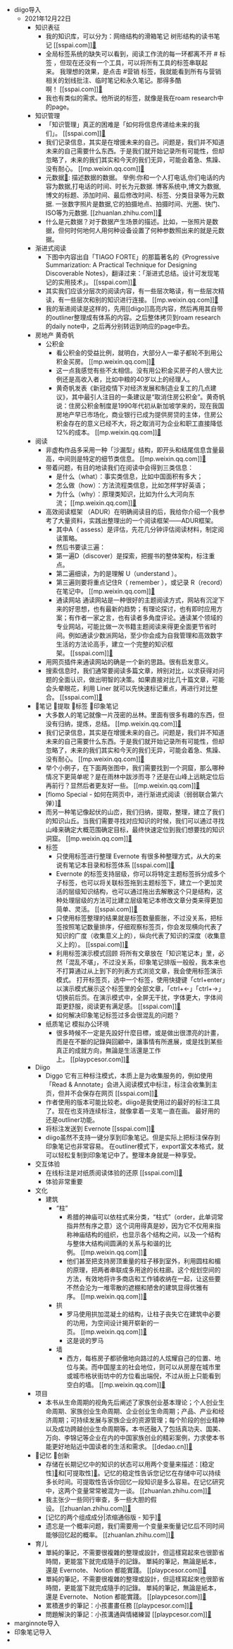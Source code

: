 - diigo导入
    - 2021年12月22日
        - 知识表征
            - 我的知识库，可以分为：网络结构的滑箱笔记 树形结构的读书笔记 [[sspai.com]][🔗](https://sspai.com/post/69922)
            - 全局标签系统的缺失可以看到，阅读工作流的每一环都离不开 # 标签 ，但现在还没有一个工具，可以将所有工具的标签串联起来。 我理想的效果，是点击 #营销 标签，我就能看到所有与营销相关的划线批注、临时笔记和永久笔记。那得多酷啊！ [[sspai.com]][🔗](https://sspai.com/post/69922)
            - 我也有类似的需求。他所说的标签，就像是我在roam research中的page。
        - 知识管理
            - 「知识管理」真正的困难是「如何将信息传递给未来的我们」。 [[sspai.com]][🔗](https://sspai.com/post/68492)
            - 我们记录信息，其实是在增援未来的自己。问题是，我们并不知道未来的自己需要什么东西。于是我们就开始记录所有可能性，但却忽略了，未来的我们其实和今天的我们无异，可能会着急、焦躁、没有耐心。 [[mp.weixin.qq.com]][🔗](https://mp.weixin.qq.com/s?__biz=MzI0MDA3MjQ2Mg==&mid=2247484513&idx=1&sn=a56b6571710147dc792d0fac60eeefe2&ascene=1&devicetype=android-29&version=2800063d&nettype=WIFI&abtest_cookie=AAACAA%3D%3D&lang=zh_CN&exportkey=AdbO0jy7phwKhAjR2CQ73fo%3D&pass_ticket=1ohmrG6%2BQFwGgRQHXBcXe9jrXOAwuGmapBbuEBWJourMjZin%2BU2ZKj%2FQsoLvdJCO&wx_header=1)
            - 元数据[🔗](Metadata): 描述数据的数据。 举例:你和一个人打电话,你们电话的内容为数据,打电话的时间、时长为元数据. 博客系统中,博文为数据,博文的标题、添加时间、最后修改时间、标签、分类目录等为元数据. 一张数字照片是数据,它的拍摄地点、拍摄时间、光圈、快门、ISO等为元数据. [[zhuanlan.zhihu.com]][🔗](https://zhuanlan.zhihu.com/p/57614943)
            - 什么是元数据？对于数据产生场景的描述。比如，一张照片是数据，但何时何地何人用何种设备设置了何种参数照出来的就是元数据。
        - 渐进式阅读
            - 下图中内容出自「TIAGO FORTE」的那篇著名的《Progressive Summarization: A Practical Technique for Designing Discoverable Notes》，翻译过来：「渐进式总结。设计可发现笔记的实用技术」。 [[sspai.com]][🔗](https://sspai.com/post/68492)
            - 其实我们应该分层次的阅读内容，有一些层次略读，有一些层次精读，有一些层次和别的知识进行连接。 [[mp.weixin.qq.com]][🔗](https://mp.weixin.qq.com/s?__biz=MzI0MDA3MjQ2Mg==&mid=2247484513&idx=1&sn=a56b6571710147dc792d0fac60eeefe2&ascene=1&devicetype=android-29&version=2800063d&nettype=WIFI&abtest_cookie=AAACAA%3D%3D&lang=zh_CN&exportkey=AdbO0jy7phwKhAjR2CQ73fo%3D&pass_ticket=1ohmrG6%2BQFwGgRQHXBcXe9jrXOAwuGmapBbuEBWJourMjZin%2BU2ZKj%2FQsoLvdJCO&wx_header=1)
            - 我的渐进阅读是这样的，先用[[diigo]]高亮内容，然后再用其自带的outliner整理成有体系的内容。之后整体拷贝到roam research的daily note中，之后再分别转运到响应的page中去。
        - 房地产 黄奇帆
            - 公积金
                - 看公积金的受益比例，就明白，大部分人一辈子都轮不到用公积金买房。 [[mp.weixin.qq.com]][🔗](https://mp.weixin.qq.com/s?__biz=MzIzOTA3NTA5Mg==&mid=2652482646&idx=1&sn=24c55bb2838aea6c6b724f9736be1d8a&chksm=f2c2a62dc5b52f3bf60b703f9e09fc22667fcc71968e1a901a03a9a1f13e00d180d3a1548ffe)
                - 这一点我感觉有些不太相信。没有用公积金买房子的人很大比例还是高收入者，比如中粮的40岁以上的经理人。
                - 黄奇帆发表《新冠疫情下对经济发展和制造业复工的几点建议》，其中最引人注目的一条建议是“取消住房公积金”。黄奇帆说：住房公积金制度是1990年代初从新加坡学来的，现在我国房地产早已市场化，商业银行已成为提供房贷的主体，住房公积金存在的意义已经不大，将之取消可为企业和职工直接降低12%的成本。 [[mp.weixin.qq.com]][🔗](https://mp.weixin.qq.com/s?__biz=MzIzOTA3NTA5Mg==&mid=2652482646&idx=1&sn=24c55bb2838aea6c6b724f9736be1d8a&chksm=f2c2a62dc5b52f3bf60b703f9e09fc22667fcc71968e1a901a03a9a1f13e00d180d3a1548ffe)
        - 阅读
            - 非虚构作品多采用一种「沙漏型」结构，即开头和结尾信息含量最高，中间则是特定的细节类信息。 [[mp.weixin.qq.com]][🔗](https://mp.weixin.qq.com/s?__biz=MzI0MjY5Nzk1OQ==&mid=2247484747&idx=1&sn=3712f2ce06817f8486eb032d99c963c3&chksm=e97916c3de0e9fd5a95296a84b428159df68c1e503c63c8664c20178c88c7e4a4cf6543677c6)
            - 带着问题，有目的地读我们在阅读中会得到三类信息：
                - 是什么（what）：事实类信息，比如中国面积有多大；
                - 怎么做（how）：方法流程类信息，比如怎样学好英语；
                - 为什么（why）：原理类知识，比如为什么大河向东流； [[mp.weixin.qq.com]][🔗](https://mp.weixin.qq.com/s?__biz=MzI0MjY5Nzk1OQ==&amp;amp;amp;mid=2247484747&amp;amp;amp;idx=1&amp;amp;amp;sn=3712f2ce06817f8486eb032d99c963c3&amp;amp;amp;chksm=e97916c3de0e9fd5a95296a84b428159df68c1e503c63c8664c20178c88c7e4a4cf6543677c6)
            - 高效阅读框架 （ADUR）在明确阅读目的后，我给你介绍一个我参考了大量资料，实践出整理出的一个阅读框架——ADUR框架。
                - 其中A（ assess）是评估，先花几分钟评估阅读材料，制定阅读策略。
                - 然后书要读三遍：
                - 第一遍D（discover）是探索，把握书的整体架构，标注重点。
                - 第二遍细读，为的是理解 U（understand ）。
                - 第三遍则要将重点记住R（ remember ），或记录 R（record）在笔记中。 [[mp.weixin.qq.com]][🔗](https://mp.weixin.qq.com/s?__biz=MzI0MjY5Nzk1OQ==&amp;amp;amp;mid=2247484747&amp;amp;amp;idx=1&amp;amp;amp;sn=3712f2ce06817f8486eb032d99c963c3&amp;amp;amp;chksm=e97916c3de0e9fd5a95296a84b428159df68c1e503c63c8664c20178c88c7e4a4cf6543677c6)
                - 通读网站 通读网站是一种很好的主题阅读方式，网站有沉淀下来的好思想，也有最新的趋势；有理论探讨，也有即时应用方案；有作者一家之言，也有读者多角度评论。通读某个领域的专业网站，可能比做一次书籍主题阅读来得更全面更节省时间。例如通读少数派网站，至少你会成为自我管理和高效数字生活的方法论高手，建立一个完整的知识框架。 [[sspai.com]][🔗](https://sspai.com/post/51236)
            - 用网页插件来通读网站的确是一个新的思路。很有启发意义。
            - 搜索信息时，我们通常要阅读多篇文章，辨别对比，以求获得对问题的全面认识，做出明智的决策。如果直接对比几十篇文章，可能会头晕眼花，利用 Liner 就可以先快速标记重点，再进行对比整合。 [[sspai.com]][🔗](https://sspai.com/post/51236)
        - 🦩笔记 🦩提取 🦩标签 🦩印象笔记
            - 大多数人的笔记就像一片茂密的丛林。里面有很多有趣的东西，但没有归纳，提炼，总结。 [[mp.weixin.qq.com]][🔗](https://mp.weixin.qq.com/s?__biz=MzI0MDA3MjQ2Mg==&mid=2247484513&idx=1&sn=a56b6571710147dc792d0fac60eeefe2&ascene=1&devicetype=android-29&version=2800063d&nettype=WIFI&abtest_cookie=AAACAA%3D%3D&lang=zh_CN&exportkey=AdbO0jy7phwKhAjR2CQ73fo%3D&pass_ticket=1ohmrG6%2BQFwGgRQHXBcXe9jrXOAwuGmapBbuEBWJourMjZin%2BU2ZKj%2FQsoLvdJCO&wx_header=1)
            - 我们记录信息，其实是在增援未来的自己。问题是，我们并不知道未来的自己需要什么东西。于是我们就开始记录所有可能性，但却忽略了，未来的我们其实和今天的我们无异，可能会着急、焦躁、没有耐心。 [[mp.weixin.qq.com]][🔗](https://mp.weixin.qq.com/s?__biz=MzI0MDA3MjQ2Mg==&mid=2247484513&idx=1&sn=a56b6571710147dc792d0fac60eeefe2&ascene=1&devicetype=android-29&version=2800063d&nettype=WIFI&abtest_cookie=AAACAA%3D%3D&lang=zh_CN&exportkey=AdbO0jy7phwKhAjR2CQ73fo%3D&pass_ticket=1ohmrG6%2BQFwGgRQHXBcXe9jrXOAwuGmapBbuEBWJourMjZin%2BU2ZKj%2FQsoLvdJCO&wx_header=1)
            - 举个小例子，在下面两张图中，我们需要找到一个洞窟，那么哪种情况下更简单呢？是在雨林中跋涉而寻？还是在山峰上远眺定位后再前行？显然后者更友好一些。 [[mp.weixin.qq.com]][🔗](https://mp.weixin.qq.com/s?__biz=MzI0MDA3MjQ2Mg==&mid=2247484513&idx=1&sn=a56b6571710147dc792d0fac60eeefe2&ascene=1&devicetype=android-29&version=2800063d&nettype=WIFI&abtest_cookie=AAACAA%3D%3D&lang=zh_CN&exportkey=AdbO0jy7phwKhAjR2CQ73fo%3D&pass_ticket=1ohmrG6%2BQFwGgRQHXBcXe9jrXOAwuGmapBbuEBWJourMjZin%2BU2ZKj%2FQsoLvdJCO&wx_header=1)
            - [flomo Special - 如何在网页中，进行渐进式阅读（弱弱联合第六弹）][🔗](https://www.diigo.com/outliner/diigo_items/904019/12128769/616167883?key=34d57b46e1)
            - 而另一种笔记像起伏的山峦，我们归纳，提取，整理，建立了我们的知识山丘。当我们需要寻找对应知识的时候，我们可以通过寻找山峰来确定大概范围确定目标，最终快速定位到我们想要找的知识洞窟。 [[mp.weixin.qq.com]][🔗](https://mp.weixin.qq.com/s?__biz=MzI0MDA3MjQ2Mg==&mid=2247484513&idx=1&sn=a56b6571710147dc792d0fac60eeefe2&ascene=1&devicetype=android-29&version=2800063d&nettype=WIFI&abtest_cookie=AAACAA%3D%3D&lang=zh_CN&exportkey=AdbO0jy7phwKhAjR2CQ73fo%3D&pass_ticket=1ohmrG6%2BQFwGgRQHXBcXe9jrXOAwuGmapBbuEBWJourMjZin%2BU2ZKj%2FQsoLvdJCO&wx_header=1)
            - 标签
                - 只使用标签进行整理 Evernote 有很多种整理方式，从大的来说有笔记本目录和标签体系 [[sspai.com]][🔗](https://sspai.com/post/51236)
                - Evernote 的标签支持层级，你可以将特定主题标签拆分成多个子标签，也可以将关联标签拖到主题标签下，建立一个更加灵活的层级知识结构，也可以通过拖出去解散这个只是结构，这种处理层级的方法可比建立层级笔记本修改文章分类来得更加简单、灵活。 [[sspai.com]][🔗](https://sspai.com/post/51236)
                - 只使用标签整理的结果就是标签数量膨胀，不过没关系，把标签按照笔记数量排序，仔细观察标签页，你会发现横向代表了知识的广度（收集意义上的），纵向代表了知识的深度（收集意义上的）。 [[sspai.com]][🔗](https://sspai.com/post/51236)
                - 利用标签演示模式回顾 将所有文章放在「知识笔记本」里，必然「混乱不堪」，不过没关系，印象笔记排版一般般，我本来也不打算通过从上到下的列表方式浏览文章，我会使用标签演示模式。 打开标签页，选中一个标签，使用快捷键「ctrl+enter」以演示模式展示这个标签里的全部文章，「ctrl+←」「ctrl+→」切换前后页。在演示模式中，全屏无干扰，字体更大，字体间距更舒服，阅读更有满足感。 [[sspai.com]][🔗](https://sspai.com/post/51236)
                - 如何解决印象笔记标签过多会很混乱的问题？
            - 纸质笔记 模拟办公环境
                - 很多時候不一定是先設好什麼目標，或是做出很漂亮的計畫，而是在不斷的記錄與回顧中，讓事情有所進展，或是找到某些真正的成就方向，無論是生活還是工作上。 [[playpcesor.com]][🔗](https://www.playpcesor.com/2021/12/2021.html)
        - Diigo
            - Diggo 它有三种标注模式，本质上是为收集服务的，例如使用「Read & Annotate」会进入阅读模式中标注，标注会收集到主页，但并不会保存在网页 [[sspai.com]][🔗](https://sspai.com/post/51236)
            - 作者使用的版本可能比较老。diigo是我使用过的最好的标注工具了。现在也支持连续标注，就像拿着一支笔一直在画。 最好用的还是outliner功能。
            - 将标注发送到 Evernote [[sspai.com]][🔗](https://sspai.com/post/51236)
            - diigo虽然不支持一键分享到印象笔记。但是实际上把标注保存到印象笔记也非常容易。 在outliner模式下，export富文本格式，就可以轻松复制到印象笔记中了。整理本身就是一种享受。
        - 交互体验
            - 在线标注是对纸质阅读体验的还原 [[sspai.com]][🔗](https://sspai.com/post/51236)
            - 体验非常重要
        - 文化
            - 建筑
                - “柱”
                    - 希腊的神庙可以依柱式来分类，“柱式”（order，此单词常指井然有序之意）这个词用得真是妙，因为它不仅用来指称神庙结构的组织，也显示各个结构之间，以及一个结构与整体大结构间圆满的关系与和谐的比例。 [[mp.weixin.qq.com]][🔗](https://mp.weixin.qq.com/s?__biz=MzIxOTAzNzU0OQ==&amp;mid=2647993479&amp;idx=1&amp;sn=86030817bf9fba42641de51129c4416c&amp;chksm=8fc0e685b8b76f931f124dcc53fdc9d7c49cc158a421087f0863e0ca16c4c48572a070443d48&amp;scene=0&amp;subscene=93&amp;clicktime=1639843001&amp;enterid=1639843001&amp;ascene=7&amp;devicetype=android-30&amp;version=28001057&amp;nettype=cmnet&amp;abtest_cookie=AAACAA%3D%3D&amp;lang=zh_CN&amp;exportkey=ATN1qQ5DbOWtww3gNg%2BPb%2BA%3D&amp;pass_ticket=UUhok%2BVvqHI3yhKNmES7aMgQ2kTdD0D5RSiCYzHz5AZnLE7j4WnuZSPKeHDp4jwH&amp;wx_header=1)
                    - 他们甚至把支持房顶重量的柱子移到室外，利用圆柱和楣的原理，把两者串联成多用途的长柱廊。这个规划空间的方法，有效地将许多商店和工作铺收纳在一起，让这些要不然会沦为一堆零散的遮棚和陋舍的建筑显得优雅有序。 [[mp.weixin.qq.com]][🔗](https://mp.weixin.qq.com/s?__biz=MzIxOTAzNzU0OQ==&mid=2647993479&idx=1&sn=86030817bf9fba42641de51129c4416c&chksm=8fc0e685b8b76f931f124dcc53fdc9d7c49cc158a421087f0863e0ca16c4c48572a070443d48&scene=0&subscene=93&clicktime=1639843001&enterid=1639843001&ascene=7&devicetype=android-30&version=28001057&nettype=cmnet&abtest_cookie=AAACAA%3D%3D&lang=zh_CN&exportkey=ATN1qQ5DbOWtww3gNg%2BPb%2BA%3D&pass_ticket=UUhok%2BVvqHI3yhKNmES7aMgQ2kTdD0D5RSiCYzHz5AZnLE7j4WnuZSPKeHDp4jwH&wx_header=1)
                - 拱
                    - 罗马使用拱加混凝土的结构，让柱子丧失它在建筑中必要的功用，为空间设计揭开崭新的一页。 [[mp.weixin.qq.com]][🔗](https://mp.weixin.qq.com/s?__biz=MzIxOTAzNzU0OQ==&mid=2647993479&idx=1&sn=86030817bf9fba42641de51129c4416c&chksm=8fc0e685b8b76f931f124dcc53fdc9d7c49cc158a421087f0863e0ca16c4c48572a070443d48&scene=0&subscene=93&clicktime=1639843001&enterid=1639843001&ascene=7&devicetype=android-30&version=28001057&nettype=cmnet&abtest_cookie=AAACAA%3D%3D&lang=zh_CN&exportkey=ATN1qQ5DbOWtww3gNg%2BPb%2BA%3D&pass_ticket=UUhok%2BVvqHI3yhKNmES7aMgQ2kTdD0D5RSiCYzHz5AZnLE7j4WnuZSPKeHDp4jwH&wx_header=1)
                    - 这是说的罗马
                - 墙
                    - 西方，每栋房子都骄傲地向路过的人炫耀自己的位置、地位与美。而中国屋主的社会地位，则可以从房屋在城市里或城市格状街坊中的方位看出端倪，不过从街上只能看到空白的墙。 [[mp.weixin.qq.com]][🔗](https://mp.weixin.qq.com/s?__biz=MzIxOTAzNzU0OQ==&mid=2647993479&idx=1&sn=86030817bf9fba42641de51129c4416c&chksm=8fc0e685b8b76f931f124dcc53fdc9d7c49cc158a421087f0863e0ca16c4c48572a070443d48&scene=0&subscene=93&clicktime=1639843001&enterid=1639843001&ascene=7&devicetype=android-30&version=28001057&nettype=cmnet&abtest_cookie=AAACAA%3D%3D&lang=zh_CN&exportkey=ATN1qQ5DbOWtww3gNg%2BPb%2BA%3D&pass_ticket=UUhok%2BVvqHI3yhKNmES7aMgQ2kTdD0D5RSiCYzHz5AZnLE7j4WnuZSPKeHDp4jwH&wx_header=1)
        - 项目
            - 本书从生命周期的视角先后阐述了家族创业基本理论；个人创业生命周期、家族创业生命周期、企业创业生命周期；产品、产业和经济周期；可持续发展与家族企业的资源管理；每个阶段的创业精神以及成功跨越创业生命周期等。本书还融入了包括真功夫、国美、万向、李锦记等企业在内的中国家族创业的精彩案例，力求使本书能更好地贴近中国读者的生活和需求。 [[dedao.cn]][🔗](https://www.dedao.cn/eBook/6JvkYVNn8NXVry5MeG6Z9RALK2dxJ3GX7Qw7olBEmjgakz1DPvYObQ4qpQdZqme9)
        - 🦩记忆 🦩创新
            - 存储在长期记忆中的知识的状态可以用两个变量来描述：[稳定性][🔗](https://link.zhihu.com/?target=https%3A//supermemo.guru/wiki/Stability)和[可提取性][🔗](https://link.zhihu.com/?target=https%3A//supermemo.guru/wiki/Retrievability)。记忆的稳定性告诉您记忆在存储中可以持续多长时间。可提取性告诉你回忆一段知识是多么容易。在记忆研究中，这两个变量常常被混为一谈。 [[zhuanlan.zhihu.com]][🔗](https://zhuanlan.zhihu.com/p/99505568)
            - 我主张少一些同行审查，多一些大胆的假设。 [[zhuanlan.zhihu.com]][🔗](https://zhuanlan.zhihu.com/p/99505568)
            - [记忆的两个组成成分|浓缩通俗版 - 知乎][🔗](https://zhuanlan.zhihu.com/p/179076885)
            - 遗忘是一个概率问题，我们需要用一个变量来衡量记忆后不同时间能够回忆起的概率。 [[zhuanlan.zhihu.com]][🔗](https://zhuanlan.zhihu.com/p/179076885)
        - 育儿
            - 單純的筆記，不需要很複雜的整理或設計，但這樣寫起來也很節省時間，更能當下就完成隨手的記錄。 單純的筆記，無論是紙本，還是 Evernote、 Notion 都能實踐。 [[playpcesor.com]][🔗](https://www.playpcesor.com/2021/12/2021.html)
            - 單純的筆記，不需要很複雜的整理或設計，但這樣寫起來也很節省時間，更能當下就完成隨手的記錄。 單純的筆記，無論是紙本，還是 Evernote、 Notion 都能實踐。 [[playpcesor.com]][🔗](https://www.playpcesor.com/2021/12/2021.html)
            - 累積進步的筆記：小孩畫畫任務 [[playpcesor.com]][🔗](https://www.playpcesor.com/2021/12/2021.html)
            - 問題解決的筆記：小孩溝通與情緒練習 [[playpcesor.com]][🔗](https://www.playpcesor.com/2021/12/2021.html)
- marginnote导入
- 印象笔记导入
- 
